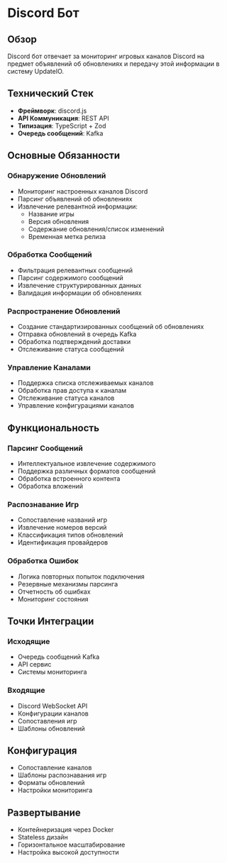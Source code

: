 # Discord Бот

## Обзор
Discord бот отвечает за мониторинг игровых каналов Discord на предмет объявлений об обновлениях и передачу этой информации в систему UpdateIO.

## Технический Стек
- **Фреймворк**: discord.js
- **API Коммуникация**: REST API
- **Типизация**: TypeScript + Zod
- **Очередь сообщений**: Kafka

## Основные Обязанности

### Обнаружение Обновлений
- Мониторинг настроенных каналов Discord
- Парсинг объявлений об обновлениях
- Извлечение релевантной информации:
  - Название игры
  - Версия обновления
  - Содержание обновления/список изменений
  - Временная метка релиза

### Обработка Сообщений
- Фильтрация релевантных сообщений
- Парсинг содержимого сообщений
- Извлечение структурированных данных
- Валидация информации об обновлениях

### Распространение Обновлений
- Создание стандартизированных сообщений об обновлениях
- Отправка обновлений в очередь Kafka
- Обработка подтверждений доставки
- Отслеживание статуса сообщений

### Управление Каналами
- Поддержка списка отслеживаемых каналов
- Обработка прав доступа к каналам
- Отслеживание статуса каналов
- Управление конфигурациями каналов

## Функциональность

### Парсинг Сообщений
- Интеллектуальное извлечение содержимого
- Поддержка различных форматов сообщений
- Обработка встроенного контента
- Обработка вложений

### Распознавание Игр
- Сопоставление названий игр
- Извлечение номеров версий
- Классификация типов обновлений
- Идентификация провайдеров

### Обработка Ошибок
- Логика повторных попыток подключения
- Резервные механизмы парсинга
- Отчетность об ошибках
- Мониторинг состояния

## Точки Интеграции

### Исходящие
- Очередь сообщений Kafka
- API сервис
- Системы мониторинга

### Входящие
- Discord WebSocket API
- Конфигурации каналов
- Сопоставления игр
- Шаблоны обновлений

## Конфигурация
- Сопоставление каналов
- Шаблоны распознавания игр
- Форматы обновлений
- Настройки мониторинга

## Развертывание
- Контейнеризация через Docker
- Stateless дизайн
- Горизонтальное масштабирование
- Настройка высокой доступности 